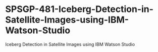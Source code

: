 # SPSGP-481-Iceberg-Detection-in-Satellite-Images-using-IBM-Watson-Studio
Iceberg Detection in Satellite Images using IBM Watson Studio
